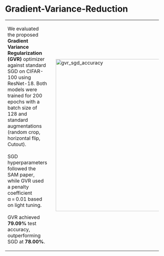 # Gradient-Variance-Reduction

<table>
  <tr>
    <td style="vertical-align: top; padding-right: 20px;">
      <p>
        We evaluated the proposed <strong>Gradient Variance Regularization (GVR)</strong> optimizer against standard SGD on CIFAR-100 using ResNet-18.
        Both models were trained for 200 epochs with a batch size of 128 and standard augmentations (random crop, horizontal flip, Cutout).
        <br/><br/>
        SGD hyperparameters followed the SAM paper, while GVR used a penalty coefficient α = 0.01 based on light tuning.
        <br/><br/>
        GVR achieved <strong>79.09%</strong> test accuracy, outperforming SGD at <strong>78.00%</strong>.
      </p>
    </td>
    <td>
      <img src="https://github.com/user-attachments/assets/519d8c56-54ca-408d-a8a9-91f20cb13bd1" width="500" alt="gvr_sgd_accuracy"/>
    </td>
  </tr>
</table>

